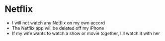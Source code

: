 # Netflix

- I will not watch any Netflix on my own accord
- The Netflix app will be deleted off my iPhone
- If my wife wants to watch a show or movie together, I'll watch it with her
